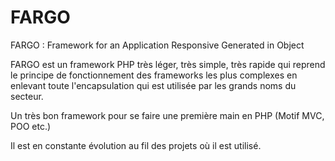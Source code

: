 # FARGO

FARGO : 
Framework for an 
Application 
Responsive
Generated in 
Object

FARGO est un framework PHP très léger, très simple, très rapide qui reprend le principe de fonctionnement des frameworks les plus complexes en enlevant toute l'encapsulation qui est utilisée par les grands noms du secteur. 

Un très bon framework pour se faire une première main en PHP (Motif MVC, POO etc.)

Il est en constante évolution au fil des projets où il est utilisé.


